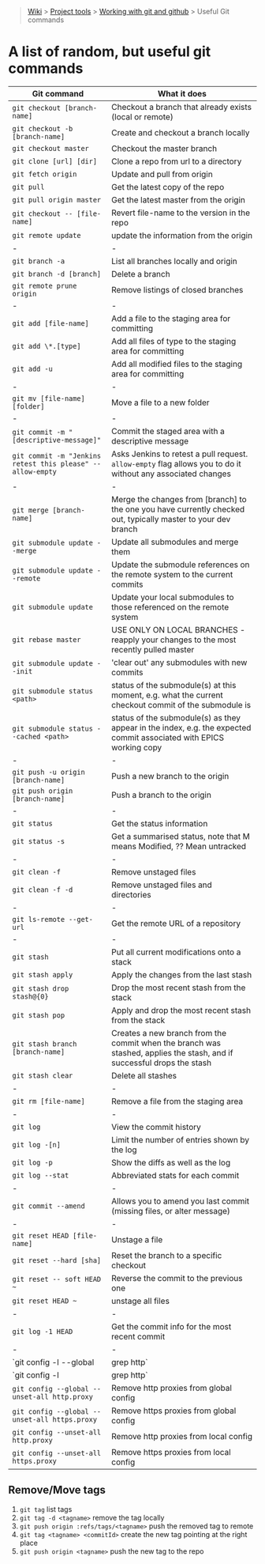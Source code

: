 > [Wiki](Home) > [Project tools](Project-tools) > [Working with git and github](Working-with-git-and-github) > Useful Git commands

A list of random, but useful git commands
=====================================================

Git command                                   | What it does 
--------------------------------------------- | ----------------------------------------------------------
`git checkout [branch-name]`                  | Checkout a branch that already exists (local or remote)
`git checkout -b [branch-name]`               | Create and checkout a branch locally
`git checkout master`                         | Checkout the master branch
`git clone [url] [dir]`                       | Clone a repo from url to a directory
`git fetch origin`                            | Update and pull from origin
`git pull`                                    | Get the latest copy of the repo
`git pull origin master`                      | Get the latest master from the origin
`git checkout -- [file-name]`                 | Revert file-name to the version in the repo
`git remote update`                           | update the information from the origin
 \-                                       | -
`git branch -a`                               | List all branches locally and origin
`git branch -d [branch]`                      | Delete a branch
`git remote prune origin`                     | Remove listings of closed branches
 \-                                       | -
`git add [file-name]`                         | Add a file to the staging area for committing
`git add \*.[type]`                           | Add all files of type to the staging area for committing
`git add -u`                                  | Add all modified files to the staging area for committing
 \-                                           | -
`git mv [file-name] [folder]`                 | Move a file to a new folder
 \-                                           | -
`git commit -m "[descriptive-message]"`       | Commit the staged area with a descriptive message
`git commit -m "Jenkins retest this please" --allow-empty` | Asks Jenkins to retest a pull request. `allow-empty` flag allows you to do it without any associated changes
 \-                                           | -
`git merge [branch-name]`                     | Merge the changes from [branch] to the one you have currently checked out, typically master to your dev branch
`git submodule update --merge`                | Update all submodules and merge them
`git submodule update --remote`               | Update the submodule references on the remote system to the current commits
`git submodule update`                        | Update your local submodules to those referenced on the remote system
`git rebase master`                           | USE ONLY ON LOCAL BRANCHES - reapply your changes to the most recently pulled master
`git submodule update --init`                 | 'clear out' any submodules with new commits
`git submodule status <path>`                 | status of the submodule(s) at this moment, e.g. what the current checkout commit of the submodule is
`git submodule status --cached <path>`        | status of the submodule(s) as they appear in the index, e.g. the expected commit associated with EPICS working copy
 \-                                           | -
`git push -u origin [branch-name]`            | Push a new branch to the origin
`git push origin [branch-name]`               | Push a branch to the origin
 \-                                           | -
`git status`                                  | Get the status information
`git status -s`                               | Get a summarised status, note that M means Modified, ?? Mean untracked
 \-                                           | -
`git clean -f`                                | Remove unstaged files
`git clean -f -d`                             | Remove unstaged files and directories
 \-                                           | -
`git ls-remote --get-url`                     | Get the remote URL of a repository
 \-                                           | -
`git stash`                                   | Put all current modifications onto a stack
`git stash apply`                             | Apply the changes from the last stash
`git stash drop stash@{0}`                    | Drop the most recent stash from the stack
`git stash pop`                               | Apply and drop the most recent stash from the stack
`git stash branch [branch-name]`              | Creates a new branch from the commit when the branch was stashed, applies the stash, and if successful drops the stash
`git stash clear`                             | Delete all stashes
 \-                                           | -
`git rm [file-name]`                          | Remove a file from the staging area
 \-                                           | -
`git log`                                     | View the commit history
`git log -[n]`                                | Limit the number of entries shown by the log
`git log -p`                                  | Show the diffs as well as the log
`git log --stat`                              | Abbreviated stats for each commit
 \-                                           | -
`git commit --amend`                          | Allows you to amend you last commit (missing files, or alter message)
 \-                                           | -
`git reset HEAD [file-name]`                  | Unstage a file
`git reset --hard [sha]`                      | Reset the branch to a specific checkout
`git reset -- soft HEAD ~`                    | Reverse the commit to the previous one
`git reset HEAD ~`                            | unstage all files
 \-                                           | -
`git log -1 HEAD`                             | Get the commit info for the most recent commit
 \-                                           | -
`git config -l --global  |  grep http`        | Check for global proxies
`git config -l  |  grep http`                 | Check for local proxies
`git config --global --unset-all http.proxy`  | Remove http proxies from global config
`git config --global --unset-all https.proxy` | Remove https proxies from global config
`git config --unset-all http.proxy`           | Remove http proxies from local config
`git config --unset-all https.proxy`          | Remove https proxies from local config

## Remove/Move tags

1. `git tag` list tags
1. `git tag -d <tagname>` remove the tag locally
1. `git push origin :refs/tags/<tagname>` push the removed tag to remote
1. `git tag <tagname> <commitId>` create the new tag pointing at the right place
1. `git push origin <tagname>` push the new tag to the repo

